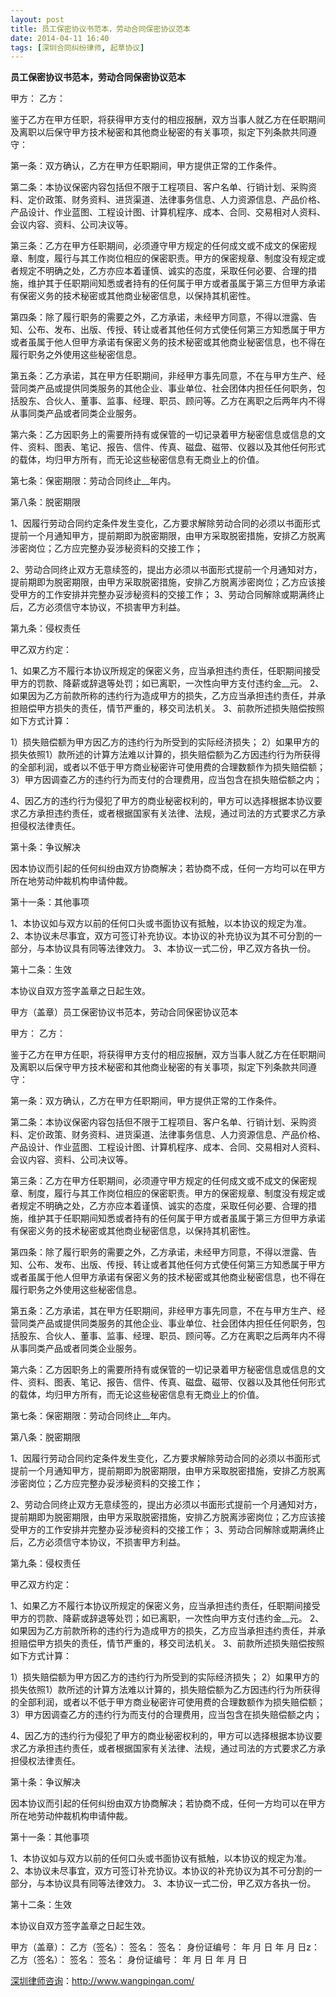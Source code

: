 ```yaml
---
layout: post
title: 员工保密协议书范本，劳动合同保密协议范本
date: 2014-04-11 16:40
tags: [深圳合同纠纷律师, 起草协议]
---
```

<strong>员工保密协议书范本，劳动合同保密协议范本</strong>

甲方：
乙方：

鉴于乙方在甲方任职，将获得甲方支付的相应报酬，双方当事人就乙方在任职期间及离职以后保守甲方技术秘密和其他商业秘密的有关事项，拟定下列条款共同遵守：

第一条：双方确认，乙方在甲方任职期间，甲方提供正常的工作条件。

第二条：本协议保密内容包括但不限于工程项目、客户名单、行销计划、采购资料、定价政策、财务资料、进货渠道、法律事务信息、人力资源信息、产品价格、产品设计、作业蓝图、工程设计图、计算机程序、成本、合同、交易相对人资料、会议内容、资料、公司决议等。

第三条：乙方在甲方任职期间，必须遵守甲方规定的任何成文或不成文的保密规章、制度，履行与其工作岗位相应的保密职责。甲方的保密规章、制度没有规定或者规定不明确之处，乙方亦应本着谨慎、诚实的态度，采取任何必要、合理的措施，维护其于任职期间知悉或者持有的任何属于甲方或者虽属于第三方但甲方承诺有保密义务的技术秘密或其他商业秘密信息，以保持其机密性。

第四条：除了履行职务的需要之外，乙方承诺，未经甲方同意，不得以泄露、告知、公布、发布、出版、传授、转让或者其他任何方式使任何第三方知悉属于甲方或者虽属于他人但甲方承诺有保密义务的技术秘密或其他商业秘密信息，也不得在履行职务之外使用这些秘密信息。

第五条：乙方承诺，其在甲方任职期间，非经甲方事先同意，不在与甲方生产、经营同类产品或提供同类服务的其他企业、事业单位、社会团体内担任任何职务，包括股东、合伙人、董事、监事、经理、职员、顾问等。乙方在离职之后两年内不得从事同类产品或者同类企业服务。

第六条：乙方因职务上的需要所持有或保管的一切记录着甲方秘密信息或信息的文件、资料、图表、笔记、报告、信件、传真、磁盘、磁带、仪器以及其他任何形式的载体，均归甲方所有，而无论这些秘密信息有无商业上的价值。

第七条：保密期限：劳动合同终止__年内。

第八条：脱密期限

1、因履行劳动合同约定条件发生变化，乙方要求解除劳动合同的必须以书面形式提前一个月通知甲方，提前期即为脱密期限，由甲方采取脱密措施，安排乙方脱离涉密岗位；乙方应完整办妥涉秘资料的交接工作；

2、劳动合同终止双方无意续签的，提出方必须以书面形式提前一个月通知对方，提前期即为脱密期限，由甲方采取脱密措施，安排乙方脱离涉密岗位；乙方应该接受甲方的工作安排并完整办妥涉秘资料的交接工作；
3、劳动合同解除或期满终止后，乙方必须信守本协议，不损害甲方利益。

第九条：侵权责任

甲乙双方约定：

1、如果乙方不履行本协议所规定的保密义务，应当承担违约责任，任职期间接受甲方的罚款、降薪或辞退等处罚；如已离职，一次性向甲方支付违约金__元。
2、如果因为乙方前款所称的违约行为造成甲方的损失，乙方应当承担违约责任，并承担赔偿甲方损失的责任，情节严重的，移交司法机关。
3、前款所述损失赔偿按照如下方式计算：

1）损失赔偿额为甲方因乙方的违约行为所受到的实际经济损失；
2）如果甲方的损失依照1）款所述的计算方法难以计算的，损失赔偿额为乙方因违约行为所获得的全部利润，或者以不低于甲方商业秘密许可使用费的合理数额作为损失赔偿额；
3）甲方因调查乙方的违约行为而支付的合理费用，应当包含在损失赔偿额之内；

4、因乙方的违约行为侵犯了甲方的商业秘密权利的，甲方可以选择根据本协议要求乙方承担违约责任，或者根据国家有关法律、法规，通过司法的方式要求乙方承担侵权法律责任。

第十条：争议解决

因本协议而引起的任何纠纷由双方协商解决；若协商不成，任何一方均可以在甲方所在地劳动仲裁机构申请仲裁。

第十一条：其他事项

1、本协议如与双方以前的任何口头或书面协议有抵触，以本协议的规定为准。
2、本协议未尽事宜，双方可签订补充协议。本协议的补充协议为其不可分割的一部分，与本协议具有同等法律效力。
3、本协议一式二份，甲乙双方各执一份。

第十二条：生效

本协议自双方签字盖章之日起生效。

甲方（盖章）员工保密协议书范本，劳动合同保密协议范本

甲方：
乙方：

鉴于乙方在甲方任职，将获得甲方支付的相应报酬，双方当事人就乙方在任职期间及离职以后保守甲方技术秘密和其他商业秘密的有关事项，拟定下列条款共同遵守：

第一条：双方确认，乙方在甲方任职期间，甲方提供正常的工作条件。

第二条：本协议保密内容包括但不限于工程项目、客户名单、行销计划、采购资料、定价政策、财务资料、进货渠道、法律事务信息、人力资源信息、产品价格、产品设计、作业蓝图、工程设计图、计算机程序、成本、合同、交易相对人资料、会议内容、资料、公司决议等。

第三条：乙方在甲方任职期间，必须遵守甲方规定的任何成文或不成文的保密规章、制度，履行与其工作岗位相应的保密职责。甲方的保密规章、制度没有规定或者规定不明确之处，乙方亦应本着谨慎、诚实的态度，采取任何必要、合理的措施，维护其于任职期间知悉或者持有的任何属于甲方或者虽属于第三方但甲方承诺有保密义务的技术秘密或其他商业秘密信息，以保持其机密性。

第四条：除了履行职务的需要之外，乙方承诺，未经甲方同意，不得以泄露、告知、公布、发布、出版、传授、转让或者其他任何方式使任何第三方知悉属于甲方或者虽属于他人但甲方承诺有保密义务的技术秘密或其他商业秘密信息，也不得在履行职务之外使用这些秘密信息。

第五条：乙方承诺，其在甲方任职期间，非经甲方事先同意，不在与甲方生产、经营同类产品或提供同类服务的其他企业、事业单位、社会团体内担任任何职务，包括股东、合伙人、董事、监事、经理、职员、顾问等。乙方在离职之后两年内不得从事同类产品或者同类企业服务。

第六条：乙方因职务上的需要所持有或保管的一切记录着甲方秘密信息或信息的文件、资料、图表、笔记、报告、信件、传真、磁盘、磁带、仪器以及其他任何形式的载体，均归甲方所有，而无论这些秘密信息有无商业上的价值。

第七条：保密期限：劳动合同终止__年内。

第八条：脱密期限

1、因履行劳动合同约定条件发生变化，乙方要求解除劳动合同的必须以书面形式提前一个月通知甲方，提前期即为脱密期限，由甲方采取脱密措施，安排乙方脱离涉密岗位；乙方应完整办妥涉秘资料的交接工作；

2、劳动合同终止双方无意续签的，提出方必须以书面形式提前一个月通知对方，提前期即为脱密期限，由甲方采取脱密措施，安排乙方脱离涉密岗位；乙方应该接受甲方的工作安排并完整办妥涉秘资料的交接工作；
3、劳动合同解除或期满终止后，乙方必须信守本协议，不损害甲方利益。

第九条：侵权责任

甲乙双方约定：

1、如果乙方不履行本协议所规定的保密义务，应当承担违约责任，任职期间接受甲方的罚款、降薪或辞退等处罚；如已离职，一次性向甲方支付违约金__元。
2、如果因为乙方前款所称的违约行为造成甲方的损失，乙方应当承担违约责任，并承担赔偿甲方损失的责任，情节严重的，移交司法机关。
3、前款所述损失赔偿按照如下方式计算：

1）损失赔偿额为甲方因乙方的违约行为所受到的实际经济损失；
2）如果甲方的损失依照1）款所述的计算方法难以计算的，损失赔偿额为乙方因违约行为所获得的全部利润，或者以不低于甲方商业秘密许可使用费的合理数额作为损失赔偿额；
3）甲方因调查乙方的违约行为而支付的合理费用，应当包含在损失赔偿额之内；

4、因乙方的违约行为侵犯了甲方的商业秘密权利的，甲方可以选择根据本协议要求乙方承担违约责任，或者根据国家有关法律、法规，通过司法的方式要求乙方承担侵权法律责任。

第十条：争议解决

因本协议而引起的任何纠纷由双方协商解决；若协商不成，任何一方均可以在甲方所在地劳动仲裁机构申请仲裁。

第十一条：其他事项

1、本协议如与双方以前的任何口头或书面协议有抵触，以本协议的规定为准。
2、本协议未尽事宜，双方可签订补充协议。本协议的补充协议为其不可分割的一部分，与本协议具有同等法律效力。
3、本协议一式二份，甲乙双方各执一份。

第十二条：生效

本协议自双方签字盖章之日起生效。

甲方（盖章）： 乙方（签名）：
签名： 签名：
身份证编号：
年 月 日 年 月 日z： 乙方（签名）：
签名： 签名：
身份证编号：
年 月 日 年 月 日

<a href="http://www.wangpingan.com/">深圳律师咨询</a>：<a href="http://www.wangpingan.com/">http://www.wangpingan.com/</a>

